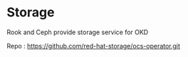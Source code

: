 # Storage

Rook and Ceph provide storage service for OKD

Repo : https://github.com/red-hat-storage/ocs-operator.git
